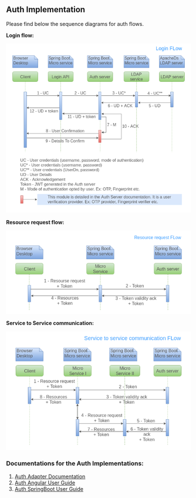 ## Auth Implementation

Please find below the sequence diagrams for auth flows.

**Login flow:**

![Login flow](_images/arch_diagrams/auth/login_flow.png)

**Resource request flow:**

![Resource request flow](_images/arch_diagrams/auth/resource_request_flow.png)

**Service to Service communication:**

![Service to Service communication](_images/arch_diagrams/auth/service-service-communication.png)

### Documentations for the Auth Implementations:
1. [Auth Adapter Documentation](https://github.com/mosip/mosip/wiki/Auth-Adapter)
2. [Auth Angular User Guide](https://github.com/mosip/mosip/wiki/Auth-Angular-User-Guide)
3. [Auth SpringBoot User Guide](https://github.com/mosip/mosip/wiki/Auth-SpringBoot-User-Guide)